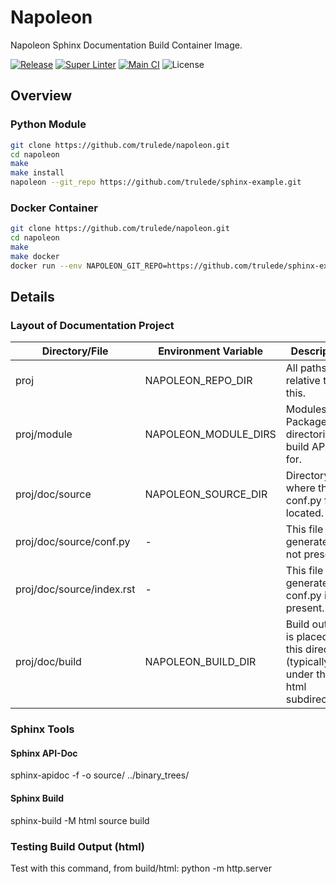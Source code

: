 # Napoleon

Napoleon Sphinx Documentation Build Container Image.

[![Release](https://img.shields.io/github/release/trulede/napoleon.svg?label=Release&logo=github)](https://github.com/trulede/napoleon/releases/latest)
[![Super Linter](https://img.shields.io/github/workflow/status/trulede/napoleon/Super%20Linter?label=Super%20Linter&logo=github)](https://github.com/trulede/napoleon/actions?workflow=Super%20Linter)
[![Main CI](https://img.shields.io/github/workflow/status/trulede/napoleon/Main%20CI?label=Main%20CI&logo=github)](https://github.com/trulede/napoleon/actions?workflow=Main%20CI)
![License](https://img.shields.io/github/license/trulede/napoleon?label=License)


## Overview

### Python Module

```bash
git clone https://github.com/trulede/napoleon.git
cd napoleon
make
make install
napoleon --git_repo https://github.com/trulede/sphinx-example.git
```

### Docker Container

```bash
git clone https://github.com/trulede/napoleon.git
cd napoleon
make
make docker
docker run --env NAPOLEON_GIT_REPO=https://github.com/trulede/sphinx-example.git napoleon:latest
```

## Details

### Layout of Documentation Project

Directory/File | Environment Variable | Description
-------------- | -------------------- | -----------
proj | NAPOLEON_REPO_DIR | All paths relative to this.
proj/module | NAPOLEON_MODULE_DIRS | Modules and Package directories to build API Doc for.
proj/doc/source | NAPOLEON_SOURCE_DIR | Directory where the conf.py file is located.
proj/doc/source/conf.py | - | This file is generated if not present.
proj/doc/source/index.rst | - | This file is generated if conf.py is not present.
proj/doc/build | NAPOLEON_BUILD_DIR | Build output is placed in this directory (typically under the html subdirectory).


### Sphinx Tools

#### Sphinx API-Doc

sphinx-apidoc -f -o source/ ../binary_trees/


#### Sphinx Build

sphinx-build -M html source build


### Testing Build Output (html)

Test with this command, from build/html:
    python -m http.server
